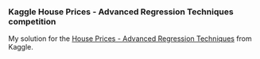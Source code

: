 ### Kaggle House Prices - Advanced Regression Techniques competition

My solution for the [House Prices - Advanced Regression Techniques](https://www.kaggle.com/competitions/house-prices-advanced-regression-techniques/overview) from Kaggle.
